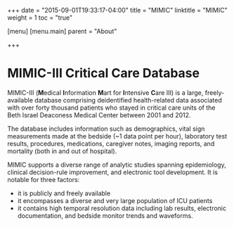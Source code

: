 +++
date = "2015-09-01T19:33:17-04:00"
title = "MIMIC"
linktitle = "MIMIC"
weight = 1
toc = "true"

[menu]
  [menu.main]
    parent = "About"

+++

# MIMIC-III Critical Care Database

MIMIC-III (**M**edical **I**nformation **M**art for **I**ntensive **C**are III) is a large, freely-available database comprising deidentified health-related data associated with over forty thousand patients who stayed in critical care units of the Beth Israel Deaconess Medical Center between 2001 and 2012. 

The database includes information such as demographics, vital sign measurements made at the bedside (~1 data point per hour), laboratory test results, procedures, medications, caregiver notes, imaging reports, and mortality (both in and out of hospital).

MIMIC supports a diverse range of analytic studies spanning epidemiology, clinical decision-rule improvement, and electronic tool development. It is notable for three factors:

- it is publicly and freely available
- it encompasses a diverse and very large population of ICU patients
- it contains high temporal resolution data including lab results, electronic documentation, and bedside monitor trends and waveforms.
